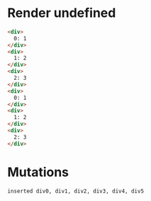 # Render undefined
```html
<div>
  0: 1
</div>
<div>
  1: 2
</div>
<div>
  2: 3
</div>
<div>
  0: 1
</div>
<div>
  1: 2
</div>
<div>
  2: 3
</div>
```

# Mutations
```
inserted div0, div1, div2, div3, div4, div5
```